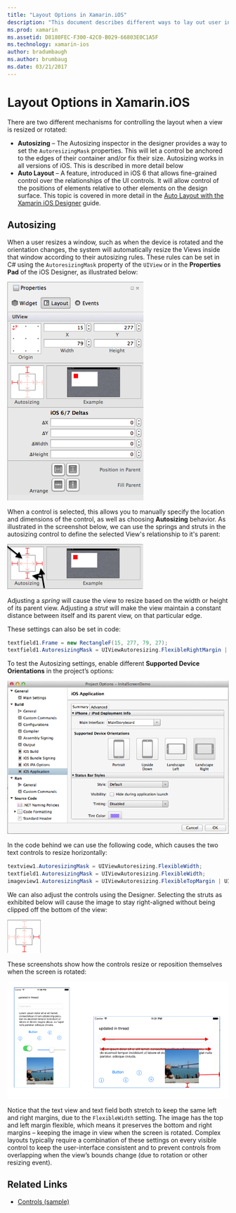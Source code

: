 ```yaml
---
title: "Layout Options in Xamarin.iOS"
description: "This document describes different ways to lay out user interfaces in Xamarin.iOS. It discusses Autosizing and Auto Layout."
ms.prod: xamarin
ms.assetid: D8180FEC-F300-42C0-B029-66803E0C1A5F
ms.technology: xamarin-ios
author: bradumbaugh
ms.author: brumbaug
ms.date: 03/21/2017
---
```


# Layout Options in Xamarin.iOS

There are two different mechanisms for controlling the layout when a view is resized or rotated:

-  **Autosizing** – The Autosizing inspector in the designer provides a way to set the `AutoresizingMask` properties. 
This will let a control be anchored to the edges of their container and/or fix their size. Autosizing works in all 
versions of iOS. This is described in more detail below
-  **Auto Layout** – A feature, introduced in iOS 6 that allows fine-grained control over the relationships of the UI controls. 
It will allow control of the positions of elements relative to other elements on the design surface. This topic is 
covered in more detail in the  [Auto Layout with the Xamarin iOS Designer](~/ios/user-interface/designer/designer-auto-layout.md) guide.

## Autosizing

When a user resizes a window, such as when the device is rotated and the orientation changes, the system will automatically resize the Views inside that window according to their autosizing rules. These rules can be set in C# using the 
`AutoresizingMask` property of the `UIView` or in the **Properties Pad** of the iOS Designer, 
as illustrated below:

 [![](layout-options-images/image41.png "Visual Studio for Mac Designer")](layout-options-images/image41.png#lightbox)

When a control is selected, this allows you to manually specify the location and dimensions of the control, as well as 
choosing **Autosizing** behavior. As illustrated in the screenshot below, we can use the springs 
and struts in the autosizing control to define the selected View's relationship to it's parent:

 [![](layout-options-images/image42.png "Visual Studio for Mac Designer")](layout-options-images/image42.png#lightbox)

Adjusting a *spring* will cause the view to resize based on the width or height of its parent view. Adjusting a *strut* 
will make the view maintain a constant distance between itself and its parent view, on that particular edge.

These settings can also be set in code:

```csharp
textfield1.Frame = new RectangleF(15, 277, 79, 27);
textfield1.AutoresizingMask = UIViewAutoresizing.FlexibleRightMargin | UIViewAutoresizing.FlexibleBottomMargin;
```


To test the Autosizing settings, enable different **Supported Device Orientations** in the 
project’s options:

 [![](layout-options-images/image43a.png "Autosizing Settings")](layout-options-images/image43a.png#lightbox)

In the code behind we can use the following code, which causes the two text controls to resize horizontally:

```csharp
textview1.AutoresizingMask = UIViewAutoresizing.FlexibleWidth;
textfield1.AutoresizingMask = UIViewAutoresizing.FlexibleWidth;
imageview1.AutoresizingMask = UIViewAutoresizing.FlexibleTopMargin | UIViewAutoresizing.FlexibleLeftMargin;
```


We can also adjust the controls using the Designer. Selecting the struts as exhibited below will cause the image to stay 
right-aligned without being clipped off the bottom of the view:

 [![](layout-options-images/autoresize.png "Autorotation")](layout-options-images/autoresize.png#lightbox)

These screenshots show how the controls resize or reposition themselves when the screen is rotated:

 [![](layout-options-images/image44a.png "Autorotation")](layout-options-images/image44a.png#lightbox)

Notice that the text view and text field both stretch to keep the same left and right margins, due to the `FlexibleWidth` 
setting. The image has the top and left margin flexible, which means it preserves the bottom and right margins – keeping 
the image in view when the screen is rotated. Complex layouts typically require a combination of these settings on every visible control to keep the user-interface consistent and to prevent controls from overlapping when the view’s bounds change (due to rotation or other resizing event).





## Related Links

- [Controls (sample)](https://developer.xamarin.com/samples/Controls/)
